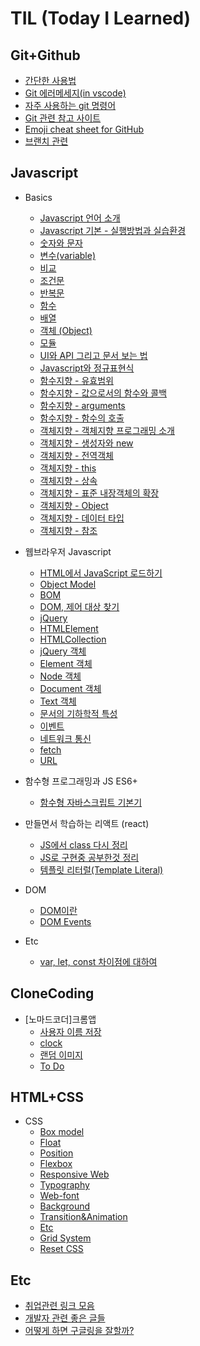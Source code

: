 # TIL (Today I Learned)

## Git+Github
* [간단한 사용법](https://github.com/iRRPL-AR/TIL/blob/main/Git+Github/%EA%B0%84%EB%8B%A8%ED%95%9C%20%EC%82%AC%EC%9A%A9%EB%B2%95.md "간단한 사용법")
* [Git 에러메세지(in vscode)](https://github.com/iRRPL-AR/TIL/blob/main/Git%2BGithub/Git%20%EC%97%90%EB%9F%AC%EB%A9%94%EC%84%B8%EC%A7%80(in%20vscode).md "Git 에러메세지(in vscode)")
* [자주 사용하는 git 명령어](https://github.com/iRRPL-AR/TIL/blob/main/Git%2BGithub/%EC%9E%90%EC%A3%BC%20%EC%82%AC%EC%9A%A9%ED%95%98%EB%8A%94%20git%20%EB%AA%85%EB%A0%B9%EC%96%B4.md "자주 사용하는 git 명령어")
* [Git 관련 참고 사이트](https://github.com/iRRPL-AR/TIL/blob/main/Git%2BGithub/Git%20%EA%B4%80%EB%A0%A8%20%EC%B0%B8%EA%B3%A0%20%EC%82%AC%EC%9D%B4%ED%8A%B8.md "Git 관련 참고 사이트")
* [Emoji cheat sheet for GitHub](https://github.com/iRRPL-AR/TIL/blob/main/Git%2BGithub/Emoji%20cheat%20sheet%20for%20GitHub.md "Emoji cheat sheet for GitHub")
* [브랜치 관련](https://github.com/iRRPL-AR/TIL/blob/main/Git%2BGithub/%EB%B8%8C%EB%9E%9C%EC%B9%98%20%EA%B4%80%EB%A0%A8.md "브랜치 관련")

## Javascript
* Basics
  * [Javascript 언어 소개](https://github.com/iRRPL-AR/TIL/blob/main/Javascript/Basics/01.%20Javascript%20%EC%96%B8%EC%96%B4%EC%86%8C%EA%B0%9C.md "Javascript 언어 소개")
  * [Javascript 기본 - 실행방법과 실습환경](https://github.com/iRRPL-AR/TIL/blob/main/Javascript/Basics/02.%20Javascript%20%EA%B8%B0%EB%B3%B8%20-%20%EC%8B%A4%ED%96%89%EB%B0%A9%EB%B2%95%EA%B3%BC%20%EC%8B%A4%EC%8A%B5%ED%99%98%EA%B2%BD.md "Javascript 기본 - 실행방법과 실습환경")
  * [숫자와 문자](https://github.com/iRRPL-AR/TIL/blob/main/Javascript/Basics/%EC%88%AB%EC%9E%90%EC%99%80%20%EB%AC%B8%EC%9E%90.md "숫자와 문자")
  * [변수(variable)](https://github.com/iRRPL-AR/TIL/blob/main/Javascript/Basics/%EB%B3%80%EC%88%98(variable).md "변수(variable)")
  * [비교](https://github.com/iRRPL-AR/TIL/blob/main/Javascript/Basics/05.%20%EB%B9%84%EA%B5%90.md "비교")
  * [조건문](https://github.com/iRRPL-AR/TIL/blob/main/Javascript/Basics/06.%20%EC%A1%B0%EA%B1%B4%EB%AC%B8.md "조건문")
  * [반복문](https://github.com/iRRPL-AR/TIL/blob/main/Javascript/Basics/07.%20%EB%B0%98%EB%B3%B5%EB%AC%B8.md "반복문")
  * [함수](https://github.com/iRRPL-AR/TIL/blob/main/Javascript/Basics/08.%20%ED%95%A8%EC%88%98.md "함수")
  * [배열](https://github.com/iRRPL-AR/TIL/blob/main/Javascript/Basics/09.%20%EB%B0%B0%EC%97%B4.md "배열")
  * [객체 (Object)](https://github.com/iRRPL-AR/TIL/blob/main/Javascript/Basics/10.%20%EA%B0%9D%EC%B2%B4(Object).md "객체 (Object)")
  * [모듈](https://github.com/iRRPL-AR/TIL/blob/main/Javascript/Basics/11.%20%EB%AA%A8%EB%93%88.md "모듈")
  * [UI와 API 그리고 문서 보는 법](https://github.com/iRRPL-AR/TIL/blob/main/Javascript/Basics/12.%20UI%EC%99%80%20API%20%EA%B7%B8%EB%A6%AC%EA%B3%A0%20%EB%AC%B8%EC%84%9C%20%EB%B3%B4%EB%8A%94%20%EB%B2%95.md "UI와 API 그리고 문서 보는 법")
  * [Javascript와 정규표현식](https://github.com/iRRPL-AR/TIL/blob/main/Javascript/Basics/13.%20Javascript%EC%99%80%20%EC%A0%95%EA%B7%9C%ED%91%9C%ED%98%84%EC%8B%9D.md "Javascript와 정규표현식")
  * [함수지향 - 유효범위](https://github.com/iRRPL-AR/TIL/blob/main/Javascript/Basics/14.%20%ED%95%A8%EC%88%98%EC%A7%80%ED%96%A5%20-%20%EC%9C%A0%ED%9A%A8%EB%B2%94%EC%9C%84.md "함수지향 - 유효범위")
  * [함수지향 - 값으로서의 함수와 콜백](https://github.com/iRRPL-AR/TIL/blob/main/Javascript/Basics/15.%20%ED%95%A8%EC%88%98%EC%A7%80%ED%96%A5%20-%20%EA%B0%92%EC%9C%BC%EB%A1%9C%EC%84%9C%EC%9D%98%20%ED%95%A8%EC%88%98%EC%99%80%20%EC%BD%9C%EB%B0%B1.md "함수지향 - 값으로서의 함수와 콜백")
  * [함수지향 - arguments](https://github.com/iRRPL-AR/TIL/blob/main/Javascript/Basics/17.%20%ED%95%A8%EC%88%98%EC%A7%80%ED%96%A5%20-%20arguments.md "함수지향 - arguments")
  * [함수지향 - 함수의 호출](https://github.com/iRRPL-AR/TIL/blob/main/Javascript/Basics/18.%20%ED%95%A8%EC%88%98%EC%A7%80%ED%96%A5%20-%20%ED%95%A8%EC%88%98%EC%9D%98%20%ED%98%B8%EC%B6%9C.md "함수지향 - 함수의 호출")
  * [객체지향 - 객체지향 프로그래밍 소개](https://github.com/iRRPL-AR/TIL/blob/main/Javascript/Basics/19.%20%EA%B0%9D%EC%B2%B4%EC%A7%80%ED%96%A5%20-%20%EA%B0%9D%EC%B2%B4%EC%A7%80%ED%96%A5%20%ED%94%84%EB%A1%9C%EA%B7%B8%EB%9E%98%EB%B0%8D%20%EC%86%8C%EA%B0%9C.md "객체지향 - 객체지향 프로그래밍 소개")
  * [객체지향 - 생성자와 new](https://github.com/iRRPL-AR/TIL/blob/main/Javascript/Basics/20.%20%EA%B0%9D%EC%B2%B4%EC%A7%80%ED%96%A5%20-%20%EC%83%9D%EC%84%B1%EC%9E%90%EC%99%80%20new.md "객체지향 - 생성자와 new")
  * [객체지향 - 전역객체](https://github.com/iRRPL-AR/TIL/blob/main/Javascript/Basics/21.%20%EA%B0%9D%EC%B2%B4%EC%A7%80%ED%96%A5%20-%20%EC%A0%84%EC%97%AD%EA%B0%9D%EC%B2%B4.md "객체지향 - 전역객체")
  * [객체지향 - this](https://github.com/iRRPL-AR/TIL/blob/main/Javascript/Basics/22.%20%EA%B0%9D%EC%B2%B4%EC%A7%80%ED%96%A5%20-%20this.md "객체지향 - this")
  * [객체지향 - 상속](https://github.com/iRRPL-AR/TIL/blob/main/Javascript/Basics/23.%20%EA%B0%9D%EC%B2%B4%EC%A7%80%ED%96%A5%20-%20%EC%83%81%EC%86%8D.md "객체지향 - 상속")
  * [객체지향 - 표준 내장객체의 확장](https://github.com/iRRPL-AR/TIL/blob/main/Javascript/Basics/24.%20%EA%B0%9D%EC%B2%B4%EC%A7%80%ED%96%A5%20-%20%ED%91%9C%EC%A4%80%20%EB%82%B4%EC%9E%A5%EA%B0%9D%EC%B2%B4%EC%9D%98%20%ED%99%95%EC%9E%A5.md "객체지향 - 표준 내장객체의 확장")
  * [객체지향 - Object](https://github.com/iRRPL-AR/TIL/blob/main/Javascript/Basics/25.%20%EA%B0%9D%EC%B2%B4%EC%A7%80%ED%96%A5%20-%20Object.md "객체지향 - Object")
  * [객체지향 - 데이터 타입](https://github.com/iRRPL-AR/TIL/blob/main/Javascript/Basics/26.%20%EA%B0%9D%EC%B2%B4%EC%A7%80%ED%96%A5%20-%20%EB%8D%B0%EC%9D%B4%ED%84%B0%20%ED%83%80%EC%9E%85.md "객체지향 - 데이터 타입")
  * [객체지향 - 참조](https://github.com/iRRPL-AR/TIL/blob/main/Javascript/Basics/27.%20%EA%B0%9D%EC%B2%B4%EC%A7%80%ED%96%A5%20-%20%EC%B0%B8%EC%A1%B0.md "객체지향 - 참조")

* 웹브라우저 Javascript
  * [HTML에서 JavaScript 로드하기](https://github.com/iRRPL-AR/TIL/blob/main/Javascript/%EC%9B%B9%EB%B8%8C%EB%9D%BC%EC%9A%B0%EC%A0%80%20Javascript/01.%20HTML%EC%97%90%EC%84%9C%20JavaScript%20%EB%A1%9C%EB%93%9C%ED%95%98%EA%B8%B0.md "HTML에서 JavaScript 로드하기")
  * [Object Model](https://github.com/iRRPL-AR/TIL/blob/main/Javascript/%EC%9B%B9%EB%B8%8C%EB%9D%BC%EC%9A%B0%EC%A0%80%20Javascript/02.%20Object%20Model.md "Object Model")
  * [BOM](https://github.com/iRRPL-AR/TIL/blob/main/Javascript/%EC%9B%B9%EB%B8%8C%EB%9D%BC%EC%9A%B0%EC%A0%80%20Javascript/03.%20BOM.md "BOM")
  * [DOM, 제어 대상 찾기](https://github.com/iRRPL-AR/TIL/blob/main/Javascript/%EC%9B%B9%EB%B8%8C%EB%9D%BC%EC%9A%B0%EC%A0%80%20Javascript/04.%20DOM%2C%20%EC%A0%9C%EC%96%B4%20%EB%8C%80%EC%83%81%20%EC%B0%BE%EA%B8%B0.md "DOM, 제어 대상 찾기")
  * [jQuery](https://github.com/iRRPL-AR/TIL/blob/main/Javascript/%EC%9B%B9%EB%B8%8C%EB%9D%BC%EC%9A%B0%EC%A0%80%20Javascript/05.%20jQuery.md "jQuery")
  * [HTMLElement](https://github.com/iRRPL-AR/TIL/blob/main/Javascript/%EC%9B%B9%EB%B8%8C%EB%9D%BC%EC%9A%B0%EC%A0%80%20Javascript/06.%20HTML%20Element.md "HTMLElement")
  * [HTMLCollection](https://github.com/iRRPL-AR/TIL/blob/main/Javascript/%EC%9B%B9%EB%B8%8C%EB%9D%BC%EC%9A%B0%EC%A0%80%20Javascript/07.%20HTMLCollection.md "HTMLCollection")
  * [jQuery 객체](https://github.com/iRRPL-AR/TIL/blob/main/Javascript/%EC%9B%B9%EB%B8%8C%EB%9D%BC%EC%9A%B0%EC%A0%80%20Javascript/08.%20%20jQuery%20%EA%B0%9D%EC%B2%B4.md "jQuery 객체")
  * [Element 객체](https://github.com/iRRPL-AR/TIL/blob/main/Javascript/%EC%9B%B9%EB%B8%8C%EB%9D%BC%EC%9A%B0%EC%A0%80%20Javascript/09.%20Element%20%EA%B0%9D%EC%B2%B4.md "Element 객체")
  * [Node 객체](https://github.com/iRRPL-AR/TIL/blob/main/Javascript/%EC%9B%B9%EB%B8%8C%EB%9D%BC%EC%9A%B0%EC%A0%80%20Javascript/10.%20Node%20%EA%B0%9D%EC%B2%B4.md "Node 객체")
  * [Document 객체](https://github.com/iRRPL-AR/TIL/blob/main/Javascript/%EC%9B%B9%EB%B8%8C%EB%9D%BC%EC%9A%B0%EC%A0%80%20Javascript/11.%20Document%20%EA%B0%9D%EC%B2%B4.md "Document 객체")
  * [Text 객체](https://github.com/iRRPL-AR/TIL/blob/main/Javascript/%EC%9B%B9%EB%B8%8C%EB%9D%BC%EC%9A%B0%EC%A0%80%20Javascript/12.%20Text%20%EA%B0%9D%EC%B2%B4.md "Text 객체")
  * [문서의 기하학적 특성](https://github.com/iRRPL-AR/TIL/blob/main/Javascript/%EC%9B%B9%EB%B8%8C%EB%9D%BC%EC%9A%B0%EC%A0%80%20Javascript/13.%20%EB%AC%B8%EC%84%9C%EC%9D%98%20%EA%B8%B0%ED%95%98%ED%95%99%EC%A0%81%20%ED%8A%B9%EC%84%B1.md "문서의 기하학적 특성")
  * [이벤트](https://github.com/iRRPL-AR/TIL/blob/main/Javascript/%EC%9B%B9%EB%B8%8C%EB%9D%BC%EC%9A%B0%EC%A0%80%20Javascript/14.%20%EC%9D%B4%EB%B2%A4%ED%8A%B8.md "이벤트")
  * [네트워크 통신](https://github.com/iRRPL-AR/TIL/blob/main/Javascript/%EC%9B%B9%EB%B8%8C%EB%9D%BC%EC%9A%B0%EC%A0%80%20Javascript/15.%20%EB%84%A4%ED%8A%B8%EC%9B%8C%ED%81%AC%20%ED%86%B5%EC%8B%A0.md "네트워크 통신")
  * [fetch](https://github.com/iRRPL-AR/TIL/blob/main/Javascript/%EC%9B%B9%EB%B8%8C%EB%9D%BC%EC%9A%B0%EC%A0%80%20Javascript/fetch.md "fetch")
  * [URL](https://github.com/iRRPL-AR/TIL/blob/main/Javascript/%EC%9B%B9%EB%B8%8C%EB%9D%BC%EC%9A%B0%EC%A0%80%20Javascript/URL.md "URL")

* 함수형 프로그래밍과 JS ES6+
  * [함수형 자바스크립트 기본기](https://github.com/iRRPL-AR/TIL/blob/main/%ED%95%A8%EC%88%98%ED%98%95%20%ED%94%84%EB%A1%9C%EA%B7%B8%EB%9E%98%EB%B0%8D%EA%B3%BC%20JS%20ES6+/%ED%95%A8%EC%88%98%ED%98%95%20%EC%9E%90%EB%B0%94%EC%8A%A4%ED%81%AC%EB%A6%BD%ED%8A%B8%20%EA%B8%B0%EB%B3%B8%EA%B8%B0.md "함수형 자바스크립트 기본기")

* 만들면서 학습하는 리액트 (react)
   * [JS에서 class 다시 정리](https://github.com/iRRPL-AR/TIL/blob/main/Javascript/%EB%A7%8C%EB%93%A4%EB%A9%B4%EC%84%9C%20%ED%95%99%EC%8A%B5%ED%95%98%EB%8A%94%20%EB%A6%AC%EC%95%A1%ED%8A%B8%20(react)/JS%EC%97%90%EC%84%9C%20class%20%EB%8B%A4%EC%8B%9C%20%EC%A0%95%EB%A6%AC.md "JS에서 class 다시 정리")
   * [JS로 구현중 공부한것 정리](https://github.com/iRRPL-AR/TIL/blob/main/Javascript/%EB%A7%8C%EB%93%A4%EB%A9%B4%EC%84%9C%20%ED%95%99%EC%8A%B5%ED%95%98%EB%8A%94%20%EB%A6%AC%EC%95%A1%ED%8A%B8%20(react)/JS%EB%A1%9C%20%EA%B5%AC%ED%98%84%EC%A4%91%20%EA%B3%B5%EB%B6%80%ED%95%9C%EA%B2%83%20%EC%A0%95%EB%A6%AC.md "JS로 구현중 공부한것 정리")
   * [템플릿 리터럴(Template Literal)](https://github.com/iRRPL-AR/TIL/blob/main/Javascript/%EB%A7%8C%EB%93%A4%EB%A9%B4%EC%84%9C%20%ED%95%99%EC%8A%B5%ED%95%98%EB%8A%94%20%EB%A6%AC%EC%95%A1%ED%8A%B8%20(react)/%ED%85%9C%ED%94%8C%EB%A6%BF%20%EB%A6%AC%ED%84%B0%EB%9F%B4(Template%20Literal).md "템플릿 리터럴(Template Literal)")

* DOM
  * [DOM이란](https://github.com/iRRPL-AR/TIL/blob/main/Javascript/DOM/DOM%EC%9D%B4%EB%9E%80.md "DOM이란")
  * [DOM Events](https://github.com/iRRPL-AR/TIL/blob/main/Javascript/DOM/DOM%20Events.md "DOM Events")

* Etc
  * [var, let, const 차이점에 대하여](https://github.com/iRRPL-AR/TIL/blob/main/Javascript/Etc/var,%20let,%20const%20%EC%B0%A8%EC%9D%B4%EC%A0%90%EC%97%90%20%EB%8C%80%ED%95%98%EC%97%AC.md "var, let, const 차이점에 대하여")

## CloneCoding
* [노마드코더]크롬앱
  * [사용자 이름 저장](https://github.com/iRRPL-AR/TIL/blob/main/CloneCoding/%5B%EB%85%B8%EB%A7%88%EB%93%9C%EC%BD%94%EB%8D%94%5D%ED%81%AC%EB%A1%AC%EC%95%B1/%EC%82%AC%EC%9A%A9%EC%9E%90%20%EC%9D%B4%EB%A6%84%20%EC%A0%80%EC%9E%A5.md "사용자 이름 저장")
  * [clock](https://github.com/iRRPL-AR/TIL/blob/main/CloneCoding/%5B%EB%85%B8%EB%A7%88%EB%93%9C%EC%BD%94%EB%8D%94%5D%ED%81%AC%EB%A1%AC%EC%95%B1/clock.md "clock")
  * [랜덤 이미지](https://github.com/iRRPL-AR/TIL/blob/main/CloneCoding/%5B%EB%85%B8%EB%A7%88%EB%93%9C%EC%BD%94%EB%8D%94%5D%ED%81%AC%EB%A1%AC%EC%95%B1/%EB%9E%9C%EB%8D%A4%20%EC%9D%B4%EB%AF%B8%EC%A7%80.md "랜덤 이미지")
  * [To Do](https://github.com/iRRPL-AR/TIL/blob/main/CloneCoding/%5B%EB%85%B8%EB%A7%88%EB%93%9C%EC%BD%94%EB%8D%94%5D%ED%81%AC%EB%A1%AC%EC%95%B1/To%20Do.md "To Do")

## HTML+CSS
* CSS
  * [Box model](https://github.com/iRRPL-AR/TIL/blob/main/HTML%2BCSS/CSS/Box%20model.md "Box model")
  * [Float](https://github.com/iRRPL-AR/TIL/blob/main/HTML+CSS/CSS/Float.md "Float")
  * [Position](https://github.com/iRRPL-AR/TIL/blob/main/HTML+CSS/CSS/Position.md "Position")
  * [Flexbox](https://github.com/iRRPL-AR/TIL/blob/main/HTML%2BCSS/CSS/Flexbox.md "Flexbox")
  * [Responsive Web](https://github.com/iRRPL-AR/TIL/blob/main/HTML%2BCSS/CSS/Responsive%20Web.md "Responsive Web")
  * [Typography](https://github.com/iRRPL-AR/TIL/blob/main/HTML%2BCSS/CSS/Typography.md "Typography")
  * [Web-font](https://github.com/iRRPL-AR/TIL/blob/main/HTML%2BCSS/CSS/Web-font.md "Web-font")
  * [Background](https://github.com/iRRPL-AR/TIL/blob/main/HTML%2BCSS/CSS/Background.md "Background")
  * [Transition&Animation](https://github.com/iRRPL-AR/TIL/blob/main/HTML+CSS/CSS/Transition&Animation.md "Transition&Animation")
  * [Etc](https://github.com/iRRPL-AR/TIL/blob/main/HTML+CSS/CSS/Etc.md "Etc")
  * [Grid System](https://github.com/iRRPL-AR/TIL/blob/main/HTML%2BCSS/CSS/Grid%20System.md "Grid System")
  * [Reset CSS](https://github.com/iRRPL-AR/TIL/blob/main/HTML+CSS/CSS/Reset%20CSS.md "Reset CSS")

## Etc
* [취업관련 링크 모음](https://github.com/iRRPL-AR/TIL/edit/main/Etc../%EC%B7%A8%EC%97%85%EA%B4%80%EB%A0%A8%20%EB%A7%81%ED%81%AC%20%EB%AA%A8%EC%9D%8C.md "취업관련 링크 모음")
* [개발자 관련 좋은 글들](https://github.com/iRRPL-AR/TIL/blob/main/Etc/%EA%B0%9C%EB%B0%9C%EC%9E%90%20%EA%B4%80%EB%A0%A8%20%EC%A2%8B%EC%9D%80%20%EA%B8%80%EB%93%A4.md "개발자 관련 좋은 글들")
* [어떻게 하면 구글링을 잘할까?](https://github.com/iRRPL-AR/TIL/blob/main/Etc/%EC%96%B4%EB%96%BB%EA%B2%8C%20%ED%95%98%EB%A9%B4%20%EA%B5%AC%EA%B8%80%EB%A7%81%EC%9D%84%20%EC%9E%98%ED%95%A0%EA%B9%8C%3F.md "어떻게 하면 구글링을 잘할까?")
